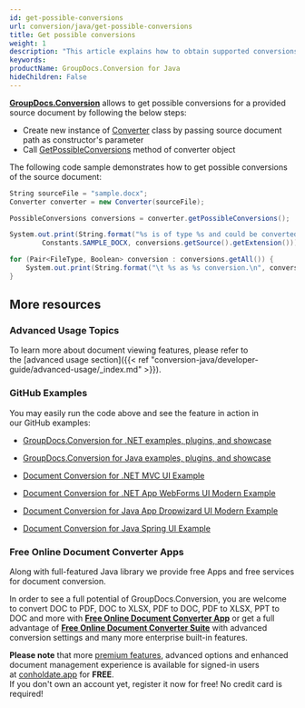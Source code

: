 ```yaml
---
id: get-possible-conversions
url: conversion/java/get-possible-conversions
title: Get possible conversions
weight: 1
description: "This article explains how to obtain supported conversions when convert documents with GroupDocs.Conversion within your Java applications"
keywords: 
productName: GroupDocs.Conversion for Java
hideChildren: False
---
```

**[GroupDocs.Conversion](https://docs.groupdocs.com/products.groupdocs.com/conversion/java)** allows to get possible conversions for a provided source document by following the below steps:

*   Create new instance of [Converter](https://apireference.groupdocs.com/java/conversion/com.groupdocs.conversion/Converter) class by passing source document path as constructor's parameter
*   Call [GetPossibleConversions](https://apireference.groupdocs.com/java/conversion/com.groupdocs.conversion/Converter#getPossibleConversions()) method of converter object

The following code sample demonstrates how to get possible conversions of the source document:

```csharp
String sourceFile = "sample.docx";
Converter converter = new Converter(sourceFile);

PossibleConversions conversions = converter.getPossibleConversions();

System.out.print(String.format("%s is of type %s and could be converted to:\n",
        Constants.SAMPLE_DOCX, conversions.getSource().getExtension()));

for (Pair<FileType, Boolean> conversion : conversions.getAll()) {
    System.out.print(String.format("\t %s as %s conversion.\n", conversion.getKey().getExtension(), conversion.getValue() ? "primary" : "secondary"));
}
```

## More resources

### Advanced Usage Topics

To learn more about document viewing features, please refer to the [advanced usage section]({{< ref "conversion-java/developer-guide/advanced-usage/_index.md" >}}).

### GitHub Examples

You may easily run the code above and see the feature in action in our GitHub examples:

*   [GroupDocs.Conversion for .NET examples, plugins, and showcase](https://github.com/groupdocs-conversion/GroupDocs.Conversion-for-.NET)
    
*   [GroupDocs.Conversion for Java examples, plugins, and showcase](https://github.com/groupdocs-conversion/GroupDocs.Conversion-for-Java)
    
*   [Document Conversion for .NET MVC UI Example](https://github.com/groupdocs-conversion/GroupDocs.Conversion-for-.NET-MVC) 
    
*   [Document Conversion for .NET App WebForms UI Modern Example](https://github.com/groupdocs-conversion/GroupDocs.Conversion-for-.NET-WebForms)
    
*   [Document Conversion for Java App Dropwizard UI Modern Example](https://github.com/groupdocs-conversion/GroupDocs.Conversion-for-Java-Dropwizard)
    
*   [Document Conversion for Java Spring UI Example](https://github.com/groupdocs-conversion/GroupDocs.Conversion-for-Java-Spring)
    

### Free Online Document Converter Apps

Along with full-featured Java library we provide free Apps and free services for document conversion.

In order to see a full potential of GroupDocs.Conversion, you are welcome to convert DOC to PDF, DOC to XLSX, PDF to DOC, PDF to XLSX, PPT to DOC and more with **[Free Online Document Converter App](https://products.groupdocs.app/conversion)** or get a full advantage of **[Free Online Document Converter Suite](https://conholdate.app/features/document-converter-online)** with advanced conversion settings and many more enterprise built-in features.

**Please note** that more [premium features](https://conholdate.app/features), advanced options and enhanced document management experience is available for signed-in users at [conholdate.app](https://conholdate.app/) for **FREE**.  
If you don't own an account yet, register it now for free! No credit card is required!
